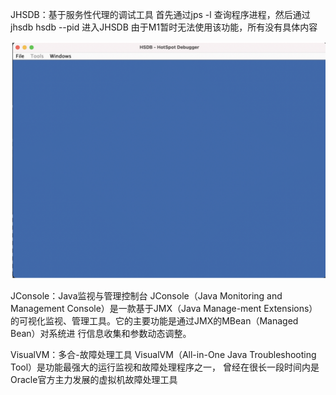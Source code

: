 JHSDB：基于服务性代理的调试工具
首先通过jps -l 查询程序进程，然后通过 jhsdb hsdb --pid  进入JHSDB
由于M1暂时无法使用该功能，所有没有具体内容  

<img src="https://github.com/dai147444612/JVM/blob/main/image/%E6%88%AA%E5%B1%8F2021-07-31%20%E4%B8%8B%E5%8D%8812.03.20.png">


JConsole：Java监视与管理控制台
JConsole（Java Monitoring and Management Console）是一款基于JMX（Java Manage-ment Extensions）的可视化监视、管理工具。它的主要功能是通过JMX的MBean（Managed Bean）对系统进 行信息收集和参数动态调整。






VisualVM：多合-故障处理工具
VisualVM（All-in-One Java Troubleshooting Tool）是功能最强大的运行监视和故障处理程序之一， 曾经在很长一段时间内是Oracle官方主力发展的虚拟机故障处理工具



